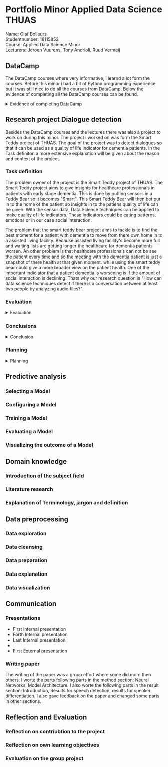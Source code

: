 # Portfolio Minor Applied Data Science THUAS
Name: Olaf Bolleurs  <br />
Studentnumber: 18115853 <br />
Course: Applied Data Science Minor <br />
Lecturers: Jeroen Vuurens, Tony Andrioli, Ruud Vermeij

## DataCamp
The DataCamp courses where very informative, I learnd a lot form the courses. Before this minor i had a bit of Python programming experience but it was still nice to do all the courses from DataCamp. Below the evidence of completing all the DataCamp courses can be found.
<details> <summary>Evidence of completing DataCamp</summary>

![Images](/Evidence/datacamp_proof.png)
![Images](/Evidence/datacamp_proof_2.png)
</details>

## Research project Dialogue detection
Besides the DataCamp courses and the lectures there was also a project to work on during this minor. The project i worked on was form the Smart Teddy project of THUAS. The goal of the project was to detect dialogues so that it can be used as a quality of life indicator for dementia patients. In the Task definiton a more extensive explanation will be given about the reason and context of the project. 

### Task definition
The problem owner of the project is the Smart Teddy project of THUAS. The Smart Teddy project aims to give insights for healthcare professionals in patients with early stage dementia. This is done by putting sensors in a Teddy Bear so it becomes "Smart". This Smart Teddy Bear will then bet put in to the home of the patient so insights in to the patiens quality of life can be given. With the sensor data, Data Science techniques can be applied to make quality of life indicators. These indicators could be eating patterns, emotions or in our case social interaction.

The problem that the smart teddy bear project aims to tackle is to find the best moment for a patient with dementia to move from there own home in to a assisted living facility. Because assisted living facility's become more full and waiting lists are getting longer the healthcare for dementia patients worsen. An other problem is that healthcare professionals can not be see the patient every time and so the meeting with the dementia patient is just a snapshot of there health at that given moment. while using the smart teddy bear could give a more broader view on the patient health. One of the important indiciator that a patient dementia is worsening is if the amount of social interaction is declining. Thats why our research question is "How can data science techniques detect if there is a conversation between at least two people by analyzing audio files?".

### Evaluation
<details> <summary>Evaluation</summary>
 For as good as we did, there is still room for improvement. So for future work i recommend to look more into improving the filtering model, we have found some      papers that made a voice detection model with better accuracy scores then ours did. I think the main reason why our model does not score aswell as other models is that we needed to put some more time in to developing that model. We hade a first draft that worked great, we thought, but i made an programming error that we overlooked in evaluating and found out at a later stage of the project. So that would be the main focus for future work in my opion. 

 For the voice comparison model improvements could allwasy be made to add more speakers to the dataset so we than know for sure it is not overfitting on the   speakers we put in now. This could also be check to make a test dataset with different speakers than in the training en validiation dataset. 

 It would also be good to look more into the combining of the two models. At the moment of writing we do not have a good way of evaluating the combined model. A way of improving could be to make a dataset with more labels so an accuracy score of the two combined models can be made.
</details>

### Conclusions
<details> <summary>Conclusion</summary>
  The resutls of our study are very promising. We made two models with both good resutls. The results are shown bellow in two models.
  
  Resutls of the first model
  
|          | Accuracy | Precision | Recall | f1   |
|----------|----------|-----------|--------|------|
| No voice | -        | 0.85      | 0.94   | 0.89 |
| Voice    | -        | 0.94      | 0.84   | 0.88 |
| Total    | 0.89     | -         | -      | -    |
  
  Resutls of the second model
  
|               | Accuracy | Precision | Recall | f1   |
|---------------|----------|-----------|--------|------|
| Other speaker | -        | 0.96      | 0.92   | 0.94 |
| Same Voice    | -        | 0.93      | 0.96   | 0.94 |
| Total         | 0.94     | -         | -      | -    |
  
  As seen in the tabels the models have good results that we as a project group are happy with. These results were gotten on a test set.
  Now the research question "How can data science techniques detect if there is a conversation between at least two people by analyzing audio files?" can be answered. We did this by making two Convolutional Neural Nerworks (CNN) with Mel Frequency Cepstral Coefficients (MFCC) as input data. The two models are combined so the first model acts as a filter for the second model. The first model filters the audio sampels that have no speech in them and feeds the sampels with speech to the second model. The second model then compares two sampels with each other to see if the sampels are form the same speaker or from a different speaker. With this method we worked around a problem we had, that we could not predict how many speakers there are because then we needed a data with a fixed amount of speakers and if the data had more speakers the model would not work. The output of the second model is a 'True' or a 'False'. Where the 'True' stands for Same Speaker and 'False' for Different Speaker. With these labels a conversation can be detected.
  
</details>

### Planning
<details> <summary>Planning</summary>
  For this project we used Scrum for the planning of this project. We had 2 week sprints and changed every sprint form scrum master. So everyone got to be scrum master in this project group. We used the website taiga as scrumboard. [Moet ff plaatje van taiga dingen invoegen]
</details>

## Predictive analysis

### Selecting a Model

### Configuring a Model

### Training a Model

### Evaluating a Model

### Visualizing the outcome of a Model

## Domain knowledge

### Introduction of the subject field

### Literature research

### Explanation of Terminology, jargon and definition

## Data preprocessing

### Data exploration

### Data cleansing

### Data preparation

### Data explanation

### Data visualization

## Communication

### Presentations
- First Internal presentation
- Forth Internal presentation
- Last Internal presentation
- 
- First External presentation

### Writing paper
The writing of the paper was a group effort where some did more then others. I worte the parts following parts in the method section: Neural Networks, Model Architecture. I also worte the following parts in the result section: Introduction, Results for speech detection, results for speaker differentiation. I also gave feedback on the paper and changed some parts in other sections. 

## Reflection and Evaluation 

### Reflection on contriubtion to the project

### Reflection on own learning objectives

### Evaluation on the group project
